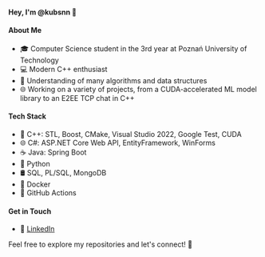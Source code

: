 #### Hey, I'm @kubsnn 👋

#### About Me
- 🎓 Computer Science student in the 3rd year at Poznań University of Technology
- 💻 Modern C++ enthusiast
- 🧠 Understanding of many algorithms and data structures
- 🌐 Working on a variety of projects, from a CUDA-accelerated ML model library to an E2EE TCP chat in C++

#### Tech Stack
- 🚀 C++: STL, Boost, CMake, Visual Studio 2022, Google Test, CUDA
- 🌐 C#: ASP.NET Core Web API, EntityFramework, WinForms
- ☕ Java: Spring Boot
- 🐍 Python
- 🛢️ SQL, PL/SQL, MongoDB
- 🐳 Docker
- 🤖 GitHub Actions

#### Get in Touch
- 💬 [LinkedIn](https://www.linkedin.com/in/jakub-aszyk/)

Feel free to explore my repositories and let's connect! 🚀
